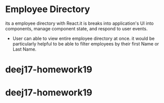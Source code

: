 #  Employee Directory

its a employee directory with React.it is breaks into application's UI into components, manage component state, and respond to user events.
* User can able to view entire employee directory at once. it would be particularly helpful to be able to filter employees by their first Name or Last Name.

# deej17-homework19
# deej17-homework19

